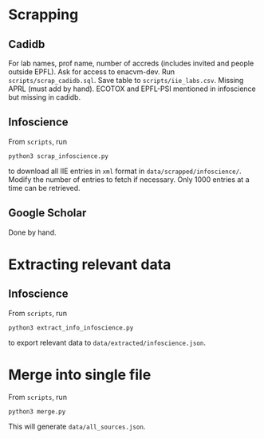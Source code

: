 # Scrapping

## Cadidb

For lab names, prof name, number of accreds (includes invited and people outside EPFL).
Ask for access to enacvm-dev. Run `scripts/scrap_cadidb.sql`.
Save table to `scripts/iie_labs.csv`.
Missing APRL (must add by hand). ECOTOX and EPFL-PSI mentioned in infoscience but missing in cadidb.

## Infoscience

From `scripts`, run
```
python3 scrap_infoscience.py
```
to download all IIE entries in `xml` format in `data/scrapped/infoscience/`. Modify the number of entries to fetch if necessary. Only 1000 entries at a time can be retrieved.

## Google Scholar

Done by hand.


# Extracting relevant data

## Infoscience

From `scripts`, run
```
python3 extract_info_infoscience.py
```
to export relevant data to `data/extracted/infoscience.json`.


# Merge into single file

From `scripts`, run
```
python3 merge.py
```
This will generate `data/all_sources.json`.
